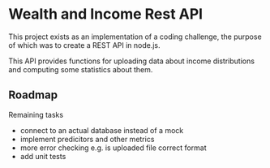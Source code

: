 # Wealth and Income Rest API

This project exists as an implementation of a coding challenge, the purpose of which was to create a REST API in node.js.

This API provides functions for uploading data about income distributions and computing some statistics about them.

## Roadmap

Remaining tasks

- connect to an actual database instead of a mock
- implement predicitors and other metrics
- more error checking e.g. is uploaded file correct format
- add unit tests
